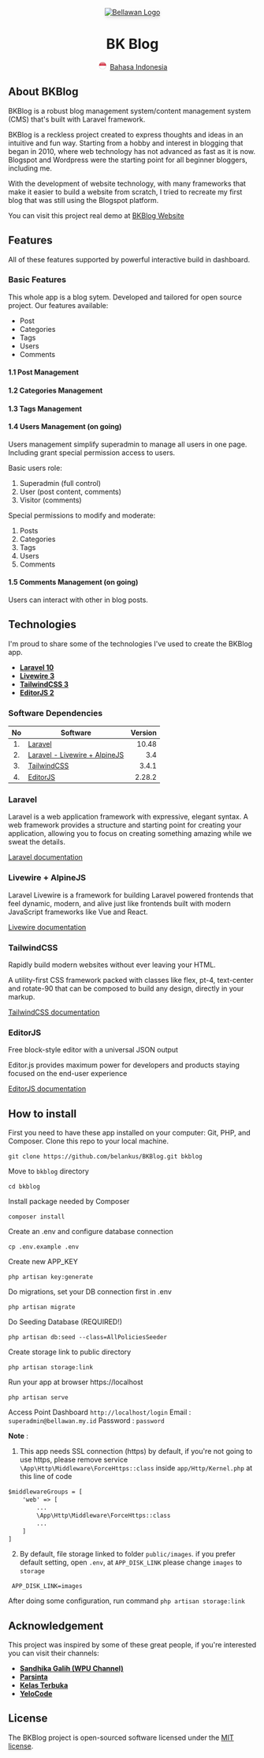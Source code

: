 <p align="center"><a href="https://blog.bellawan.my.id" target="_blank"><img src="https://bellawan.my.id/img/favicon.png" width="100" alt="Bellawan Logo" style="box-shadow: 0 4px 6px -1px rgb(0 0 0 / 0.1), 0 2px 4px -2px rgb(0 0 0 / 0.1);" /></a></p>
<a href="https://blog.bellawan.my.id" style="text-decoration: none;"><h1 align="center">BK Blog</h1></a>
<p align="center">
<img src="https://github.com/belankus/BKBlog/blob/public/public/img/indonesia_round_icon_64.png" height="16" alt="Indonesian Flag" />
<a href="https://github.com/belankus/BKBlog/blob/public/README_ID.md">Bahasa Indonesia</a>
</p>

## About BKBlog

BKBlog is a robust blog management system/content management system (CMS) that's built with Laravel framework.

BKBlog is a reckless project created to express thoughts and ideas in an intuitive and fun way. Starting from a hobby and interest in blogging that began in 2010, where web technology has not advanced as fast as it is now. Blogspot and Wordpress were the starting point for all beginner bloggers, including me.

With the development of website technology, with many frameworks that make it easier to build a website from scratch, I tried to recreate my first blog that was still using the Blogspot platform.

You can visit this project real demo at [BKBlog Website](https://blog.bellawan.my.id)

## Features

All of these features supported by powerful interactive build in dashboard.

### Basic Features

This whole app is a blog sytem. Developed and tailored for open source project. Our features available:

-   Post
-   Categories
-   Tags
-   Users
-   Comments

#### 1.1 Post Management

#### 1.2 Categories Management

#### 1.3 Tags Management

#### 1.4 Users Management (on going)

Users management simplify superadmin to manage all users in one page. Including grant special permission access to users.

Basic users role:

1. Superadmin (full control)
2. User (post content, comments)
3. Visitor (comments)

Special permissions to modify and moderate:

1. Posts
2. Categories
3. Tags
4. Users
5. Comments

#### 1.5 Comments Management (on going)

Users can interact with other in blog posts.

## Technologies

I'm proud to share some of the technologies I've used to create the BKBlog app.

-   **[Laravel 10](#laravel)**
-   **[Livewire 3](#livewire)**
-   **[TailwindCSS 3](#tailwind)**
-   **[EditorJS 2](#editorjs)**

### Software Dependencies

| No  | Software                                   | Version |
| :-: | ------------------------------------------ | ------: |
| 1.  | [Laravel](#laravel)                        |   10.48 |
| 2.  | [Laravel - Livewire + AlpineJS](#livewire) |     3.4 |
| 3.  | [TailwindCSS](#tailwind)                   |   3.4.1 |
| 4.  | [EditorJS](#editorjs)                      |  2.28.2 |

### Laravel<a name="laravel"></a>

Laravel is a web application framework with expressive, elegant syntax. A web framework provides a structure and starting point for creating your application, allowing you to focus on creating something amazing while we sweat the details.

[Laravel documentation](https://laravel.com/docs/10.x/installation)

### Livewire + AlpineJS<a name="livewire"></a>

Laravel Livewire is a framework for building Laravel powered frontends that feel dynamic, modern, and alive just like frontends built with modern JavaScript frameworks like Vue and React.

[Livewire documentation](https://livewire.laravel.com/docs/quickstart)

### TailwindCSS<a name="tailwind"></a>

Rapidly build modern websites without ever leaving your HTML.

A utility-first CSS framework packed with classes like flex, pt-4, text-center and rotate-90 that can be composed to build any design, directly in your markup.

[TailwindCSS documentation](https://tailwindcss.com/docs/installation)

### EditorJS<a name="editorjs"></a>

Free block-style editor with a universal JSON output

Editor.js provides maximum power for developers and products staying focused on the end-user experience

[EditorJS documentation](https://editorjs.io/getting-started/)

## How to install

First you need to have these app installed on your computer: Git, PHP, and Composer. Clone this repo to your local machine.

```
git clone https://github.com/belankus/BKBlog.git bkblog
```

Move to `bkblog` directory

```
cd bkblog
```

Install package needed by Composer

```
composer install
```

Create an .env and configure database connection

```
cp .env.example .env
```

Create new APP_KEY

```
php artisan key:generate
```

Do migrations, set your DB connection first in .env

```
php artisan migrate
```

Do Seeding Database (REQUIRED!)

```
php artisan db:seed --class=AllPoliciesSeeder
```

Create storage link to public directory

```
php artisan storage:link
```

Run your app at browser https://localhost

```
php artisan serve
```

Access Point Dashboard
`http://localhost/login`
Email : `superadmin@bellawan.my.id`
Password : `password`

**Note** :

1. This app needs SSL connection (https) by default, if you're not going to use https, please remove service `\App\Http\Middleware\ForceHttps::class` inside `app/Http/Kernel.php` at this line of code

```
$middlewareGroups = [
    'web' => [
        ...
        \App\Http\Middleware\ForceHttps::class
        ...
    ]
]
```

2. By default, file storage linked to folder `public/images`. if you prefer default setting, open `.env`, at `APP_DISK_LINK` please change `images` to `storage`

```
 APP_DISK_LINK=images
```

After doing some configuration, run command `php artisan storage:link`

## Acknowledgement

This project was inspired by some of these great people, if you're interested you can visit their channels:

-   **[Sandhika Galih (WPU Channel)](https://www.youtube.com/@sandhikagalihWPU)**
-   **[Parsinta](https://www.youtube.com/@parsinta)**
-   **[Kelas Terbuka](https://www.youtube.com/@KelasTerbuka)**
-   **[YeloCode](https://www.youtube.com/@yelocode)**

## License

The BKBlog project is open-sourced software licensed under the [MIT license](LICENSE).
